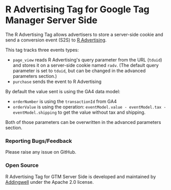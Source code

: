 # R Advertising Tag for Google Tag Manager Server Side

The R Advertising Tag allows advertisers to store a server-side cookie and send a conversion event (S2S) to [R Advertising](https://www.r-advertising.com/ "R Advertising's Homepage").

This tag tracks three events types:
- `page_view` reads R Advertising's query parameter from the URL (`tduid`) and stores it on a server-side cookie named `radv`. (The default query parameter is set to `tduid`, but can be changed in the advanced parameters section.)
- `purchase` sends the event to R Advertising


By default the value sent is using the GA4 data model:
- `orderNumber` is using the `transactionId` from GA4
- `orderValue` is using the operation: `eventModel.value - eventModel.tax - eventModel.shipping` to get the value without tax and shipping.

Both of those parameters can be overwritten in the advanced parameters section.


### Reporting Bugs/Feedback
Please raise any issue on GitHub.

### Open Source
R Advertising Tag for GTM Server Side is developed and maintained by [Addingwell](https://www.addingwell.com/) under the Apache 2.0 license.